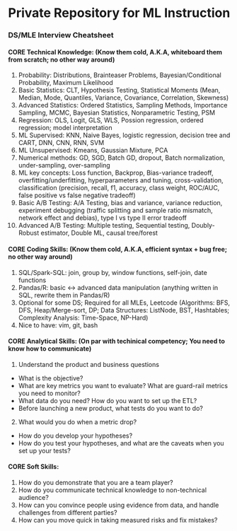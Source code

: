 # Private Repository for ML Instruction

### DS/MLE Interview Cheatsheet

#### CORE Technical Knowledge: (Know them cold, A.K.A, whiteboard them from scratch; no other way around)
1. Probability: Distributions, Brainteaser Problems, Bayesian/Conditional Probability, Maximum Likelihood
2. Basic Statistics: CLT, Hypothesis Testing, Statistical Moments (Mean, Median, Mode, Quantiles, Variance, Covariance, Correlation, Skewness)
3. Advanced Statistics: Ordered Statistics, Sampling Methods, Importance Sampling, MCMC, Bayesian Statistics, Nonparametric Testing, PSM
4. Regression: OLS, Logit, GLS, WLS, Possion regression, ordered regression; model interpretation 
5. ML Supervised: KNN, Naive Bayes, logistic regression, decision tree and CART, DNN, CNN, RNN, SVM
6. ML Unsupervised: Kmeans, Gaussian Mixture, PCA
7. Numerical methods: GD, SGD, Batch GD, dropout, Batch normalization, under-sampling, over-sampling
8. ML key concepts: Loss function, Backprop, Bias-variance tradeoff, overfitting/underfitting, hyperparameters and tuning, cross-validation, classification (precision, recall, f1, accuracy, class weight, ROC/AUC, false positive vs false negative tradeoff)
9. Basic A/B Testing: A/A Testing, bias and variance, variance reduction, experiment debugging (traffic splitting and sample ratio mismatch, network effect and debias), type I vs type II error tradeoff
10. Advanced A/B Testing: Multiple testing, Sequential testing, Doubly-Robust estimator, Double ML, causal tree/forest

#### CORE Coding Skills: (Know them cold, A.K.A, efficient syntax + bug free; no other way around)
1. SQL/Spark-SQL: join, group by, window functions, self-join, date functions
2. Pandas/R: basic <-> advanced data manipulation (anything written in SQL, rewrite them in Pandas/R)
3. Optional for some DS; Required for all MLEs, Leetcode (Algorithms: BFS, DFS, Heap/Merge-sort, DP; Data Structures: ListNode, BST, Hashtables; Complexity Analysis: Time-Space, NP-Hard)
4. Nice to have: vim, git, bash

#### CORE Analytical Skills: (On par with techinical competency; You need to know how to communicate)
1. Understand the product and business questions
- What is the objective?
- What are key metrics you want to evaluate? What are guard-rail metrics you need to monitor?
- What data do you need? How do you want to set up the ETL?
- Before launching a new product, what tests do you want to do?

2. What would you do when a metric drop?
- How do you develop your hypotheses?
- How do you test your hypotheses, and what are the caveats when you set up your tests?

#### CORE Soft Skills:
1. How do you demonstrate that you are a team player?
2. How do you communicate technical knowledge to non-technical audience?
3. How can you convince people using evidence from data, and handle challenges from different parties?
4. How can you move quick in taking measured risks and fix mistakes?
